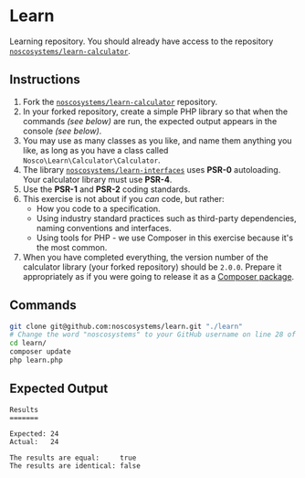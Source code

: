 Learn
=====

Learning repository. You should already have access to the repository [`noscosystems/learn-calculator`](https://github.com/noscosystems/learn-calculator).

Instructions
------------

1. Fork the [`noscosystems/learn-calculator`](https://github.com/noscosystems/learn-calculator) repository.
2. In your forked repository, create a simple PHP library so that when the commands *(see below)* are run,
   the expected output appears in the console *(see below)*.
3. You may use as many classes as you like, and name them anything you like, as long as you have a
   class called `Nosco\Learn\Calculator\Calculator`.
4. The library [`noscosystems/learn-interfaces`](https://github.com/noscosystems/learn-interfaces)
   uses **PSR-0** autoloading. Your calculator library must use **PSR-4**.
5. Use the **PSR-1** and **PSR-2** coding standards.
6. This exercise is not about if you *can* code, but rather:
   - How you code to a specification.
   - Using industry standard practices such as third-party dependencies, naming conventions and interfaces.
   - Using tools for PHP - we use Composer in this exercise because it's the most common.
7. When you have completed everything, the version number of the calculator library (your forked repository)
   should be `2.0.0`. Prepare it appropriately as if you were going to release it as a
   [Composer package](https://packagist.org/ "Composer Package Repository").

Commands
--------

```bash
git clone git@github.com:noscosystems/learn.git "./learn"
# Change the word "noscosystems" to your GitHub username on line 28 of "composer.json".
cd learn/
composer update
php learn.php
```

Expected Output
---------------

```
Results
=======

Expected: 24
Actual:   24

The results are equal:     true
The results are identical: false
```
